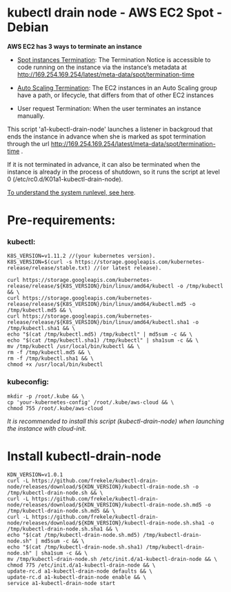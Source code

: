 # kubectl drain node - AWS EC2 Spot - Debian

**AWS EC2 has 3 ways to terminate an instance**
 - [Spot instances Termination](https://aws.amazon.com/pt/blogs/aws/new-ec2-spot-instance-termination-notices/): The Termination Notice is accessible to code running on the instance via the instance’s metadata at http://169.254.169.254/latest/meta-data/spot/termination-time 

 - [Auto Scaling Termination](https://docs.aws.amazon.com/autoscaling/ec2/userguide/AutoScalingGroupLifecycle.html): The EC2 instances in an Auto Scaling group have a path, or lifecycle, that differs from that of other EC2 instances

- User request Termination: When the user terminates an instance manually.


This script 'a1-kubectl-drain-node' launches a listener in backgroud that ends the instance in advance when she is marked as spot termination through the url  http://169.254.169.254/latest/meta-data/spot/termination-time .

If it is not terminated in advance, it can also be terminated when the instance is already in the process of shutdown, so it runs the script at level 0 (/etc/rc0.d/K01a1-kubectl-drain-node).

[To understand the system runlevel, see here](https://debian-administration.org/article/212/An_introduction_to_run-levels).

# Pre-requirements:

### kubectl:
```
K8S_VERSION=v1.11.2 //(your kubernetes version).
K8S_VERSION=$(curl -s https://storage.googleapis.com/kubernetes-release/release/stable.txt) //(or latest release).

curl https://storage.googleapis.com/kubernetes-release/release/${K8S_VERSION}/bin/linux/amd64/kubectl -o /tmp/kubectl && \
curl https://storage.googleapis.com/kubernetes-release/release/${K8S_VERSION}/bin/linux/amd64/kubectl.md5 -o /tmp/kubectl.md5 && \
curl https://storage.googleapis.com/kubernetes-release/release/${K8S_VERSION}/bin/linux/amd64/kubectl.sha1 -o /tmp/kubectl.sha1 && \
echo "$(cat /tmp/kubectl.md5) /tmp/kubectl" | md5sum -c && \
echo "$(cat /tmp/kubectl.sha1) /tmp/kubectl" | sha1sum -c && \
mv /tmp/kubectl /usr/local/bin/kubectl && \
rm -f /tmp/kubectl.md5 && \
rm -f /tmp/kubectl.sha1 && \
chmod +x /usr/local/bin/kubectl
```

### kubeconfig:
```
mkdir -p /root/.kube && \
cp 'your-kubernetes-config' /root/.kube/aws-cloud && \
chmod 755 /root/.kube/aws-cloud
```

*It is recommended to install this script (kubectl-drain-node) when launching the instance with cloud-init.*

# Install kubectl-drain-node
```
KDN_VERSION=v1.0.1
curl -L https://github.com/frekele/kubectl-drain-node/releases/download/${KDN_VERSION}/kubectl-drain-node.sh -o /tmp/kubectl-drain-node.sh && \
curl -L https://github.com/frekele/kubectl-drain-node/releases/download/${KDN_VERSION}/kubectl-drain-node.sh.md5 -o /tmp/kubectl-drain-node.sh.md5 && \
curl -L https://github.com/frekele/kubectl-drain-node/releases/download/${KDN_VERSION}/kubectl-drain-node.sh.sha1 -o /tmp/kubectl-drain-node.sh.sha1 && \
echo "$(cat /tmp/kubectl-drain-node.sh.md5) /tmp/kubectl-drain-node.sh" | md5sum -c && \
echo "$(cat /tmp/kubectl-drain-node.sh.sha1) /tmp/kubectl-drain-node.sh" | sha1sum -c && \
mv /tmp/kubectl-drain-node.sh /etc/init.d/a1-kubectl-drain-node && \
chmod 775 /etc/init.d/a1-kubectl-drain-node && \
update-rc.d a1-kubectl-drain-node defaults && \
update-rc.d a1-kubectl-drain-node enable && \
service a1-kubectl-drain-node start
```
